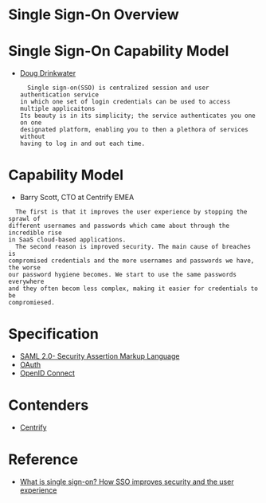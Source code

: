 # Single Sign-On Overview

# Single Sign-On Capability Model

  - [Doug Drinkwater](https://www.csoonline.com/author/Doug-Drinkwater )
  
    ```
      Single sign-on(SSO) is centralized session and user authentication service
    in which one set of login credentials can be used to access multiple applicaitons
    Its beauty is in its simplicity; the service authenticates you one on one
    designated platform, enabling you to then a plethora of services without
    having to log in and out each time.

    ```
# Capability Model
 
  - Barry Scott, CTO at Centrify EMEA

   ```
     The first is that it improves the user experience by stopping the sprawl of
   different usernames and passwords which came about through the incredible rise
   in SaaS cloud-based applications.
     The second reason is improved security. The main cause of breaches is 
   compromised credentials and the more usernames and passwords we have, the worse
   our password hygiene becomes. We start to use the same passwords everywhere
   and they often becom less complex, making it easier for credentials to be
   compromiesed.
   ```

# Specification
 
  - [SAML 2.0- Security Assertion Markup Language](saml/saml.md)
  - [OAuth](https://oauth.net )
  - [OpenID Connect](https://openid.net/connect )
# Contenders

  - [Centrify](https://www.centrify.com )

# Reference

 - [What is single sign-on? How SSO improves security and the user experience](https://www.csoonline.com/article/2115776/authentication/what-is-single-sign-on-how-sso-improves-security-and-the-user-experience.html )
